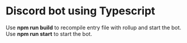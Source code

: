 # Discord bot using Typescript
Use <b>npm run build</b> to recompile entry file with rollup and start the bot.
<br/>
Use <b>npm run start</b> to start the bot.
